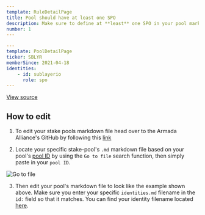 ```yaml
---
template: RuleDetailPage
title: Pool should have at least one SPO
description: Make sure to define at **least** one SPO in your pool markdown file.
number: 1
---
```


```yaml
---
template: PoolDetailPage
ticker: SBLYR
memberSince: 2021-04-18
identities: 
    - id: sublayerio
      role: spo
---
```
[View source](https://github.com/armada-alliance/armada-alliance/blob/main/services/website/content/en/stake-pools/8264de3cdb1798dd8758e24cda5101184b44543e7c4421c7815f9ed8.md)

## How to edit

1. To edit your stake pools markdown file head over to the Armada Alliance's GitHub by following this [link](https://github.com/armada-alliance/armada-alliance)

2. Locate your specific stake-pool's `.md` markdown file based on your pool's [pool ID](/en/terms/pool-id.md) by using the `Go to file` search function,  then simply paste in your `pool ID`.

![Go to file](https://github.com/armada-alliance/assets/blob/gh-pages/rule1.png?raw=true)

3. Then edit your pool's markdown file to look like the example shown above. Make sure you enter your specific `identities.md` filename in the `id:` field so that it matches. You can find your identity filename located [here](https://github.com/armada-alliance/armada-alliance/tree/main/services/website/content/en/identities).
